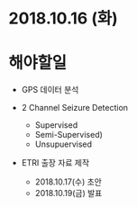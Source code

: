 # 2018.10.16 (화)

# 해야할일

- GPS 데이터 분석

- 2 Channel Seizure Detection 
  - Supervised
  - Semi-Supervised)
  - Unsupuervised

- ETRI 출장 자료 제작
  - 2018.10.17(수) 초안
  - 2018.10.19(금) 발표


